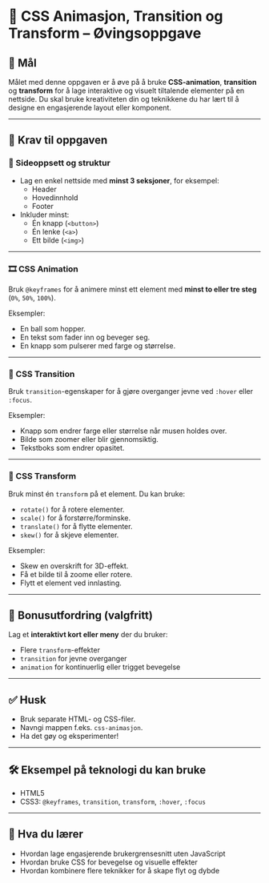 # 🎨 CSS Animasjon, Transition og Transform – Øvingsoppgave

## 📌 Mål

Målet med denne oppgaven er å øve på å bruke **CSS-animation**, **transition** og **transform** for å lage interaktive og visuelt tiltalende elementer på en nettside. Du skal bruke kreativiteten din og teknikkene du har lært til å designe en engasjerende layout eller komponent.

---

## 📐 Krav til oppgaven

### 🧱 Sideoppsett og struktur
- Lag en enkel nettside med **minst 3 seksjoner**, for eksempel:
  - Header
  - Hovedinnhold
  - Footer
- Inkluder minst:
  - Én knapp (`<button>`)
  - Én lenke (`<a>`)
  - Ett bilde (`<img>`)

---

### 🎞️ CSS Animation
Bruk `@keyframes` for å animere minst ett element med **minst to eller tre steg** (`0%`, `50%`, `100%`).

Eksempler:
- En ball som hopper.
- En tekst som fader inn og beveger seg.
- En knapp som pulserer med farge og størrelse.

---

### 🌊 CSS Transition
Bruk `transition`-egenskaper for å gjøre overganger jevne ved `:hover` eller `:focus`.

Eksempler:
- Knapp som endrer farge eller størrelse når musen holdes over.
- Bilde som zoomer eller blir gjennomsiktig.
- Tekstboks som endrer opasitet.

---

### 🔄 CSS Transform
Bruk minst én `transform` på et element. Du kan bruke:
- `rotate()` for å rotere elementer.
- `scale()` for å forstørre/forminske.
- `translate()` for å flytte elementer.
- `skew()` for å skjeve elementer.

Eksempler:
- Skew en overskrift for 3D-effekt.
- Få et bilde til å zoome eller rotere.
- Flytt et element ved innlasting.

---

## 🌟 Bonusutfordring (valgfritt)
Lag et **interaktivt kort eller meny** der du bruker:
- Flere `transform`-effekter
- `transition` for jevne overganger
- `animation` for kontinuerlig eller trigget bevegelse

---

## ✅ Husk
- Bruk separate HTML- og CSS-filer.
- Navngi mappen f.eks. `css-animasjon`.
- Ha det gøy og eksperimenter!

---

## 🛠 Eksempel på teknologi du kan bruke

- HTML5
- CSS3: `@keyframes`, `transition`, `transform`, `:hover`, `:focus`

---

## 🧠 Hva du lærer

- Hvordan lage engasjerende brukergrensesnitt uten JavaScript
- Hvordan bruke CSS for bevegelse og visuelle effekter
- Hvordan kombinere flere teknikker for å skape flyt og dybde
